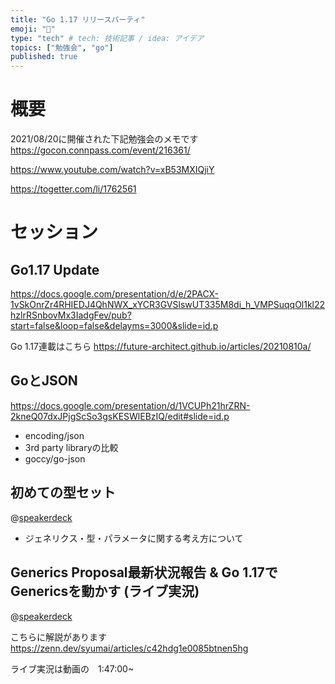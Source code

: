 ```yaml
---
title: "Go 1.17 リリースパーティ"
emoji: "🦔"
type: "tech" # tech: 技術記事 / idea: アイデア
topics: ["勉強会", "go"]
published: true
---
```

# 概要

2021/08/20に開催された下記勉強会のメモです
https://gocon.connpass.com/event/216361/

https://www.youtube.com/watch?v=xB53MXIQjiY

https://togetter.com/li/1762561

# セッション

## Go1.17 Update

https://docs.google.com/presentation/d/e/2PACX-1vSkOnrZr4RHIEDJ4QhNWX_xYCR3GVSlswUT335M8di_h_VMPSuqqOl1kl22hzlrRSnbovMx3IadgFev/pub?start=false&loop=false&delayms=3000&slide=id.p

Go 1.17連載はこちら
https://future-architect.github.io/articles/20210810a/

## GoとJSON

https://docs.google.com/presentation/d/1VCUPh21hrZRN-2kneQ07dxJPjgScSo3gsKESWlEBzIQ/edit#slide=id.p

- encoding/json
- 3rd party libraryの比較
- goccy/go-json

## 初めての型セット

@[speakerdeck](1cdc4e51b5324471928dbb5552fd20b1)

- ジェネリクス・型・パラメータに関する考え方について

## Generics Proposal最新状況報告 & Go 1.17でGenericsを動かす (ライブ実況)

@[speakerdeck](2c057906ed414882815b669a2fa1f226)

こちらに解説があります
https://zenn.dev/syumai/articles/c42hdg1e0085btnen5hg

ライブ実況は動画の　1:47:00~
